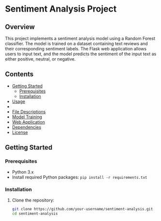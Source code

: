 # Sentiment Analysis Project
## Overview
This project implements a sentiment analysis model using a Random Forest classifier. The model is trained on a dataset containing text reviews and their corresponding sentiment labels. The Flask web application allows users to input text, and the model predicts the sentiment of the input text as either positive, neutral, or negative.
## Contents
- [Getting Started](#getting-started)
  - [Prerequisites](#prerequisites)
  - [Installation](#installation)
- [Usage](#usage)
- 
- [File Descriptions](#file-descriptions)
- [Model Training](#model-training)
- [Web Application](#web-application)
- [Dependencies](#dependencies)
- [License](#license)


## Getting Started

### Prerequisites

- Python 3.x
- Install required Python packages: `pip install -r requirements.txt`

### Installation

1. Clone the repository:

   ```bash
   git clone https://github.com/your-username/sentiment-analysis.git
   cd sentiment-analysis

